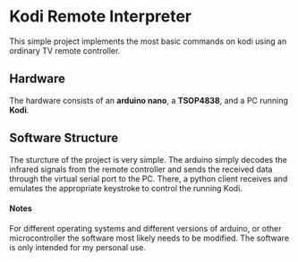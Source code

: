 # Kodi Remote Interpreter
This simple project implements the most basic commands on kodi using an ordinary TV remote controller.
## Hardware
The hardware consists of an **arduino nano**, a **TSOP4838**, and a PC running **Kodi**.
## Software Structure
The sturcture of the project is very simple. The arduino simply decodes the infrared signals from the remote controller and sends the received data through the virtual serial port to the PC. There, a python client receives and emulates the appropriate keystroke to control the running Kodi.

#### Notes
For different operating systems and different versions of arduino, or other microcontroller the software most likely needs to be modified.
The software is only intended for my personal use.